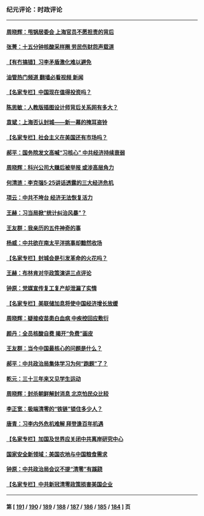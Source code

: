### 纪元评论：时政评论
---
#### [周晓辉：甩锅居委会 上海官员不愿担责的背后](../../pages/nsc1025/n13751114.md?06030330) 
#### [张菁：十五分钟核酸采样圈 劳民伤财怨声载道](../../pages/nsc1025/n13751110.md?06030330) 
#### [【有冇搞错】习李矛盾激化难以避免](../../pages/nsc1025/n13750461.md?06030330) 
#### [油管热门频道 翻墙必看视频 新闻](ok?06030330)
#### [【名家专栏】中国现在值得投资吗？](../../pages/nsc1025/n13750210.md?06030330) 
#### [陈思敏：人教版插图设计师背后关系网有多大？](../../pages/nsc1025/n13750804.md?06030330) 
#### [袁斌：上海否认封城——新一幕的掩耳盗铃](../../pages/nsc1025/n13750763.md?06030330) 
#### [【名家专栏】社会主义在美国还有市场吗？](../../pages/nsc1025/n13749378.md?06030330) 
#### [郝平：国务院发文高喊“习核心” 中共经济持续衰弱](../../pages/nsc1025/n13750340.md?06030330) 
#### [周晓辉：科兴公司大赚后被举报 或涉高层角力](../../pages/nsc1025/n13750288.md?06030330) 
#### [何清涟：李克强5·25讲话透露的三大经济危机](../../pages/nsc1025/n13750245.md?06030330) 
#### [项云：中共不垮台 经济无法恢复活力](../../pages/nsc1025/n13750166.md?06030330) 
#### [王赫：习当局掀“统计纠治风暴”？](../../pages/nsc1025/n13750111.md?06030330) 
#### [王友群：我亲历的五件神奇的事](../../pages/nsc1025/n13749515.md?06030330) 
#### [杨威：中共欲在南太平洋挑事却黯然收场](../../pages/nsc1025/n13749723.md?06030330) 
#### [【名家专栏】封城会是引发革命的火花吗？](../../pages/nsc1025/n13749374.md?06030330) 
#### [王赫：布林肯对华政策演讲三点评论](../../pages/nsc1025/n13749157.md?06030330) 
#### [钟原：党媒宣传复工复产却泄漏了实情](../../pages/nsc1025/n13749040.md?06030330) 
#### [【名家专栏】美联储加息将使中国经济增长放缓](../../pages/nsc1025/n13748603.md?06030330) 
#### [周晓辉：疑接疫苗患白血病 中疾控回应敷衍](../../pages/nsc1025/n13748803.md?06030330) 
#### [颜丹：全员核酸自费 揭开“免费”画皮](../../pages/nsc1025/n13748798.md?06030330) 
#### [王友群：当今中国最核心的问题是什么？](../../pages/nsc1025/n13747599.md?06030330) 
#### [郝平：中共政治局集体学习为何“跑题”了？](../../pages/nsc1025/n13748191.md?06030330) 
#### [乾元：三十三年来又见学生运动](../../pages/nsc1025/n13748168.md?06030330) 
#### [周晓辉：封杀朝鲜解封消息 北京怕民众比较](../../pages/nsc1025/n13748161.md?06030330) 
#### [李正宽：极端清零的“铁链”锁住多少人？](../../pages/nsc1025/n13748159.md?06030330) 
#### [唐青：习李内外危机难解 拜登逢百年机遇](../../pages/nsc1025/n13748107.md?06030330) 
#### [【名家专栏】加国及世界应关闭中共离岸研究中心](../../pages/nsc1025/n13748012.md?06030330) 
#### [国家安全新领域：美国农地与中国粮食需求](../../pages/nsc1025/n13747799.md?06030330) 
#### [钟原：中共政治局会议不提“清零”有蹊跷](../../pages/nsc1025/n13747573.md?06030330) 
#### [【名家专栏】中共新冠清零政策损害美国企业](../../pages/nsc1025/n13747458.md?06030330) 

---
#### 第 [ [191](./191.md?06030330) / [190](./190.md?06030330) / [189](./189.md?06030330) / [188](./188.md?06030330) / [187](./187.md?06030330) / [186](./186.md?06030330) / [185](./185.md?06030330) / [184](./184.md?06030330) ] 页
